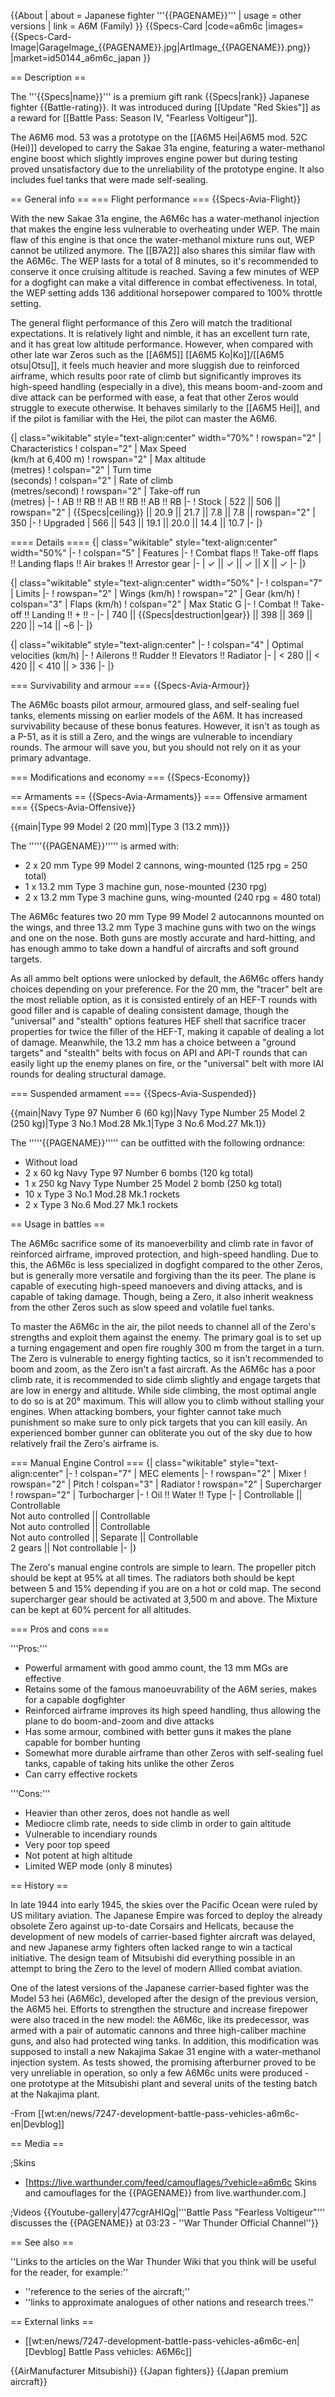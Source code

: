 {{About
| about = Japanese fighter '''{{PAGENAME}}'''
| usage = other versions
| link = A6M (Family)
}}
{{Specs-Card
|code=a6m6c
|images={{Specs-Card-Image|GarageImage_{{PAGENAME}}.jpg|ArtImage_{{PAGENAME}}.png}}
|market=id50144_a6m6c_japan
}}

== Description ==
<!-- ''In the description, the first part should be about the history of and the creation and combat usage of the aircraft, as well as its key features. In the second part, tell the reader about the aircraft in the game. Insert a screenshot of the vehicle, so that if the novice player does not remember the vehicle by name, he will immediately understand what kind of vehicle the article is talking about.'' -->
The '''{{Specs|name}}''' is a premium gift rank {{Specs|rank}} Japanese fighter {{Battle-rating}}. It was introduced during [[Update "Red Skies"]] as a reward for [[Battle Pass: Season IV, "Fearless Voltigeur"]].

The A6M6 mod. 53 was a prototype on the [[A6M5 Hei|A6M5 mod. 52C (Hei)]] developed to carry the Sakae 31a engine, featuring a water-methanol engine boost which slightly improves engine power but during testing proved unsatisfactory due to the unreliability of the prototype engine. It also includes fuel tanks that were made self-sealing.

== General info ==
=== Flight performance ===
{{Specs-Avia-Flight}}
<!-- ''Describe how the aircraft behaves in the air. Speed, manoeuvrability, acceleration and allowable loads - these are the most important characteristics of the vehicle.'' -->

With the new Sakae 31a engine, the A6M6c has a water-methanol injection that makes the engine less vulnerable to overheating under WEP. The main flaw of this engine is that once the water-methanol mixture runs out, WEP cannot be utilized anymore. The [[B7A2]] also shares this similar flaw with the A6M6c. The WEP lasts for a total of 8 minutes, so it's recommended to conserve it once cruising altitude is reached. Saving a few minutes of WEP for a dogfight can make a vital difference in combat effectiveness. In total, the WEP setting adds 136 additional horsepower compared to 100% throttle setting.

The general flight performance of this Zero will match the traditional expectations. It is relatively light and nimble, it has an excellent turn rate, and it has great low altitude performance. However, when compared with other late war Zeros such as the [[A6M5]] [[A6M5 Ko|Ko]]/[[A6M5 otsu|Otsu]], it feels much heavier and more sluggish due to reinforced airframe, which results poor rate of climb but significantly improves its high-speed handling (especially in a dive), this means boom-and-zoom and dive attack can be performed with ease, a feat that other Zeros would struggle to execute otherwise. It behaves similarly to the [[A6M5 Hei]], and if the pilot is familiar with the Hei, the pilot can master the A6M6.

{| class="wikitable" style="text-align:center" width="70%"
! rowspan="2" | Characteristics
! colspan="2" | Max Speed<br>(km/h at 6,400 m)
! rowspan="2" | Max altitude<br>(metres)
! colspan="2" | Turn time<br>(seconds)
! colspan="2" | Rate of climb<br>(metres/second)
! rowspan="2" | Take-off run<br>(metres)
|-
! AB !! RB !! AB !! RB !! AB !! RB
|-
! Stock
| 522 || 506 || rowspan="2" | {{Specs|ceiling}} || 20.9 || 21.7 || 7.8 || 7.8 || rowspan="2" | 350
|-
! Upgraded
| 566 || 543 || 19.1 || 20.0 || 14.4 || 10.7
|-
|}

==== Details ====
{| class="wikitable" style="text-align:center" width="50%"
|-
! colspan="5" | Features
|-
! Combat flaps !! Take-off flaps !! Landing flaps !! Air brakes !! Arrestor gear
|-
| ✓ || ✓ || ✓ || X || ✓     <!-- ✓ -->
|-
|}

{| class="wikitable" style="text-align:center" width="50%"
|-
! colspan="7" | Limits
|-
! rowspan="2" | Wings (km/h)
! rowspan="2" | Gear (km/h)
! colspan="3" | Flaps (km/h)
! colspan="2" | Max Static G
|-
! Combat !! Take-off !! Landing !! + !! -
|-
| 740 <!--{{Specs|destruction|body}}--> || {{Specs|destruction|gear}} || 398 || 369 || 220 || ~14 || ~6
|-
|}

{| class="wikitable" style="text-align:center"
|-
! colspan="4" | Optimal velocities (km/h)
|-
! Ailerons !! Rudder !! Elevators !! Radiator
|-
| < 280 || < 420 || < 410 || > 336
|-
|}

=== Survivability and armour ===
{{Specs-Avia-Armour}}
<!-- ''Examine the survivability of the aircraft. Note how vulnerable the structure is and how secure the pilot is, whether the fuel tanks are armoured, etc. Describe the armour, if there is any, and also mention the vulnerability of other critical aircraft systems.'' -->
The A6M6c boasts pilot armour, armoured glass, and self-sealing fuel tanks, elements missing on earlier models of the A6M. It has increased survivability because of these bonus features. However, it isn't as tough as a P-51, as it is still a Zero, and the wings are vulnerable to incendiary rounds. The armour will save you, but you should not rely on it as your primary advantage.

=== Modifications and economy ===
{{Specs-Economy}}

== Armaments ==
{{Specs-Avia-Armaments}}
=== Offensive armament ===
{{Specs-Avia-Offensive}}
<!-- ''Describe the offensive armament of the aircraft, if any. Describe how effective the cannons and machine guns are in a battle, and also what belts or drums are better to use. If there is no offensive weaponry, delete this subsection.'' -->
{{main|Type 99 Model 2 (20 mm)|Type 3 (13.2 mm)}}

The '''''{{PAGENAME}}''''' is armed with:

* 2 x 20 mm Type 99 Model 2 cannons, wing-mounted (125 rpg = 250 total)
* 1 x 13.2 mm Type 3 machine gun, nose-mounted (230 rpg)
* 2 x 13.2 mm Type 3 machine guns, wing-mounted (240 rpg = 480 total)

The A6M6c features two 20 mm Type 99 Model 2 autocannons mounted on the wings, and three 13.2 mm Type 3 machine guns with two on the wings and one on the nose. Both guns are mostly accurate and hard-hitting, and has enough ammo to take down a handful of aircrafts and soft ground targets.

As all ammo belt options were unlocked by default, the A6M6c offers handy choices depending on your preference. For the 20 mm, the "tracer" belt are the most reliable option, as it is consisted entirely of an HEF-T rounds with good filler and is capable of dealing consistent damage, though the "universal" and "stealth" options features HEF shell that sacrifice tracer properties for twice the filler of the HEF-T, making it capable of dealing a lot of damage. Meanwhile, the 13.2 mm has a choice between a "ground targets" and "stealth" belts with focus on API and API-T rounds that can easily light up the enemy planes on fire, or the "universal" belt with more IAI rounds for dealing structural damage.

=== Suspended armament ===
{{Specs-Avia-Suspended}}
<!-- ''Describe the aircraft's suspended armament: additional cannons under the wings, bombs, rockets and torpedoes. This section is especially important for bombers and attackers. If there is no suspended weaponry remove this subsection.'' -->
{{main|Navy Type 97 Number 6 (60 kg)|Navy Type Number 25 Model 2 (250 kg)|Type 3 No.1 Mod.28 Mk.1|Type 3 No.6 Mod.27 Mk.1}}

The '''''{{PAGENAME}}''''' can be outfitted with the following ordnance:

* Without load
* 2 x 60 kg Navy Type 97 Number 6 bombs (120 kg total)
* 1 x 250 kg Navy Type Number 25 Model 2 bomb (250 kg total)
* 10 x Type 3 No.1 Mod.28 Mk.1 rockets
* 2 x Type 3 No.6 Mod.27 Mk.1 rockets

== Usage in battles ==
<!-- ''Describe the tactics of playing in the aircraft, the features of using aircraft in a team and advice on tactics. Refrain from creating a "guide" - do not impose a single point of view, but instead, give the reader food for thought. Examine the most dangerous enemies and give recommendations on fighting them. If necessary, note the specifics of the game in different modes (AB, RB, SB).'' -->
The A6M6c sacrifice some of its manoeverbility and climb rate in favor of reinforced airframe, improved protection, and high-speed handling. Due to this, the A6M6c is less specialized in dogfight compared to the other Zeros, but is generally more versatile and forgiving than the its peer. The plane is capable of executing high-speed manoevers and diving attacks, and is capable of taking damage. Though, being a Zero, it also inherit weakness from the other Zeros such as slow speed and volatile fuel tanks.

To master the A6M6c in the air, the pilot needs to channel all of the Zero's strengths and exploit them against the enemy. The primary goal is to set up a turning engagement and open fire roughly 300 m from the target in a turn. The Zero is vulnerable to energy fighting tactics, so it isn't recommended to boom and zoom, as the Zero isn't a fast aircraft. As the A6M6c has a poor climb rate, it is recommended to side climb slightly and engage targets that are low in energy and altitude. While side climbing, the most optimal angle to do so is at 20° maximum. This will allow you to climb without stalling your engines. When attacking bombers, your fighter cannot take much punishment so make sure to only pick targets that you can kill easily. An experienced bomber gunner can obliterate you out of the sky due to how relatively frail the Zero's airframe is.

=== Manual Engine Control ===
{| class="wikitable" style="text-align:center"
|-
! colspan="7" | MEC elements
|-
! rowspan="2" | Mixer
! rowspan="2" | Pitch
! colspan="3" | Radiator
! rowspan="2" | Supercharger
! rowspan="2" | Turbocharger
|-
! Oil !! Water !! Type
|-
| Controllable || Controllable<br>Not auto controlled || Controllable<br>Not auto controlled || Controllable<br>Not auto controlled || Separate || Controllable<br>2 gears || Not controllable
|-
|}

The Zero's manual engine controls are simple to learn. The propeller pitch should be kept at 95% at all times. The radiators both should be kept between 5 and 15% depending if you are on a hot or cold map. The second supercharger gear should be activated at 3,500 m and above. The Mixture can be kept at 60% percent for all altitudes.

=== Pros and cons ===
<!-- ''Summarise and briefly evaluate the vehicle in terms of its characteristics and combat effectiveness. Mark its pros and cons in the bulleted list. Try not to use more than 6 points for each of the characteristics. Avoid using categorical definitions such as "bad", "good" and the like - use substitutions with softer forms such as "inadequate" and "effective".'' -->

'''Pros:'''

* Powerful armament with good ammo count, the 13 mm MGs are effective
* Retains some of the famous manoeuvrability of the A6M series, makes for a capable dogfighter
* Reinforced airframe improves its high speed handling, thus allowing the plane to do boom-and-zoom and dive attacks
* Has some armour, combined with better guns it makes the plane capable for bomber hunting
* Somewhat more durable airframe than other Zeros with self-sealing fuel tanks, capable of taking hits unlike the other Zeros
* Can carry effective rockets

'''Cons:'''

* Heavier than other zeros, does not handle as well
* Mediocre climb rate, needs to side climb in order to gain altitude
* Vulnerable to incendiary rounds
* Very poor top speed
* Not potent at high altitude
* Limited WEP mode (only 8 minutes)

== History ==
<!-- ''Describe the history of the creation and combat usage of the aircraft in more detail than in the introduction. If the historical reference turns out to be too long, take it to a separate article, taking a link to the article about the vehicle and adding a block "/History" (example: <nowiki>https://wiki.warthunder.com/(Vehicle-name)/History</nowiki>) and add a link to it here using the <code>main</code> template. Be sure to reference text and sources by using <code><nowiki><ref></ref></nowiki></code>, as well as adding them at the end of the article with <code><nowiki><references /></nowiki></code>. This section may also include the vehicle's dev blog entry (if applicable) and the in-game encyclopedia description (under <code><nowiki>=== In-game description ===</nowiki></code>, also if applicable).'' -->
In late 1944 into early 1945, the skies over the Pacific Ocean were ruled by US military aviation. The Japanese Empire was forced to deploy the already obsolete Zero against up-to-date Corsairs and Hellcats, because the development of new models of carrier-based fighter aircraft was delayed, and new Japanese army fighters often lacked range to win a tactical initiative. The design team of Mitsubishi did everything possible in an attempt to bring the Zero to the level of modern Allied combat aviation.

One of the latest versions of the Japanese carrier-based fighter was the Model 53 hei (A6M6c), developed after the design of the previous version, the A6M5 hei. Efforts to strengthen the structure and increase firepower were also traced in the new model: the A6M6c, like its predecessor, was armed with a pair of automatic cannons and three high-caliber machine guns, and also had protected wing tanks. In addition, this modification was supposed to install a new Nakajima Sakae 31 engine with a water-methanol injection system. As tests showed, the promising afterburner proved to be very unreliable in operation, so only a few A6M6c units were produced - one prototype at the Mitsubishi plant and several units of the testing batch at the Nakajima plant.

-From [[wt:en/news/7247-development-battle-pass-vehicles-a6m6c-en|Devblog]]

== Media ==
<!-- ''Excellent additions to the article would be video guides, screenshots from the game, and photos.'' -->

;Skins

* [https://live.warthunder.com/feed/camouflages/?vehicle=a6m6c Skins and camouflages for the {{PAGENAME}} from live.warthunder.com.]

;Videos
{{Youtube-gallery|477cgrAHIQg|'''Battle Pass "Fearless Voltigeur"''' discusses the {{PAGENAME}} at 03:23 - ''War Thunder Official Channel''}}

== See also ==
<!-- ''Links to the articles on the War Thunder Wiki that you think will be useful for the reader, for example:''
* ''reference to the series of the aircraft;''
* ''links to approximate analogues of other nations and research trees.'' -->
''Links to the articles on the War Thunder Wiki that you think will be useful for the reader, for example:''

* ''reference to the series of the aircraft;''
* ''links to approximate analogues of other nations and research trees.''

== External links ==
<!-- ''Paste links to sources and external resources, such as:''
* ''topic on the official game forum;''
* ''other literature.'' -->

* [[wt:en/news/7247-development-battle-pass-vehicles-a6m6c-en|[Devblog] Battle Pass vehicles: A6M6c]]

{{AirManufacturer Mitsubishi}}
{{Japan fighters}}
{{Japan premium aircraft}}